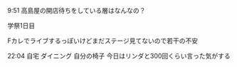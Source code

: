 9:51 高島屋の開店待ちをしている層はなんなの？

学祭1日目

Fカレでライブするっぽいけどまだステージ見てないので若干の不安

22:04 自宅 ダイニング 自分の椅子
今日はリンダと300回くらい言った気がする